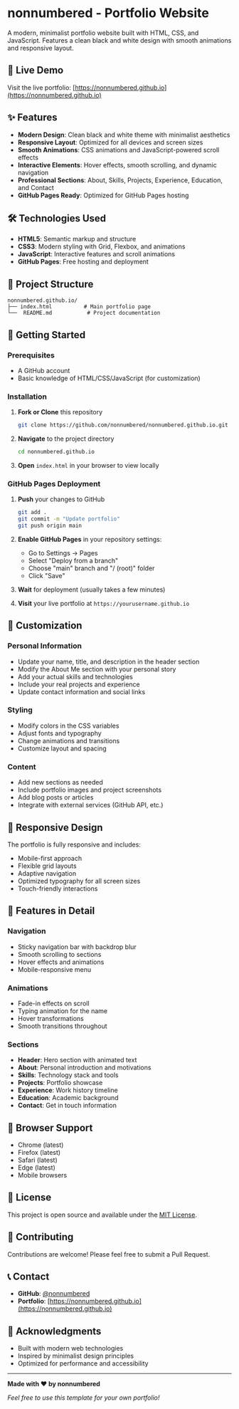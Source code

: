 # nonnumbered - Portfolio Website

A modern, minimalist portfolio website built with HTML, CSS, and JavaScript. Features a clean black and white design with smooth animations and responsive layout.

## 🚀 Live Demo

Visit the live portfolio: [https://nonnumbered.github.io](https://nonnumbered.github.io)

## ✨ Features

- **Modern Design**: Clean black and white theme with minimalist aesthetics
- **Responsive Layout**: Optimized for all devices and screen sizes
- **Smooth Animations**: CSS animations and JavaScript-powered scroll effects
- **Interactive Elements**: Hover effects, smooth scrolling, and dynamic navigation
- **Professional Sections**: About, Skills, Projects, Experience, Education, and Contact
- **GitHub Pages Ready**: Optimized for GitHub Pages hosting

## 🛠️ Technologies Used

- **HTML5**: Semantic markup and structure
- **CSS3**: Modern styling with Grid, Flexbox, and animations
- **JavaScript**: Interactive features and scroll animations
- **GitHub Pages**: Free hosting and deployment

## 📁 Project Structure

```
nonnumbered.github.io/
├── index.html          # Main portfolio page
└──  README.md           # Project documentation
```

## 🚀 Getting Started

### Prerequisites

- A GitHub account
- Basic knowledge of HTML/CSS/JavaScript (for customization)

### Installation

1. **Fork or Clone** this repository
   ```bash
   git clone https://github.com/nonnumbered/nonnumbered.github.io.git
   ```

2. **Navigate** to the project directory
   ```bash
   cd nonnumbered.github.io
   ```

3. **Open** `index.html` in your browser to view locally

### GitHub Pages Deployment

1. **Push** your changes to GitHub
   ```bash
   git add .
   git commit -m "Update portfolio"
   git push origin main
   ```

2. **Enable GitHub Pages** in your repository settings:
   - Go to Settings → Pages
   - Select "Deploy from a branch"
   - Choose "main" branch and "/ (root)" folder
   - Click "Save"

3. **Wait** for deployment (usually takes a few minutes)

4. **Visit** your live portfolio at `https://yourusername.github.io`

## 🎨 Customization

### Personal Information
- Update your name, title, and description in the header section
- Modify the About Me section with your personal story
- Add your actual skills and technologies
- Include your real projects and experience
- Update contact information and social links

### Styling
- Modify colors in the CSS variables
- Adjust fonts and typography
- Change animations and transitions
- Customize layout and spacing

### Content
- Add new sections as needed
- Include portfolio images and project screenshots
- Add blog posts or articles
- Integrate with external services (GitHub API, etc.)

## 📱 Responsive Design

The portfolio is fully responsive and includes:
- Mobile-first approach
- Flexible grid layouts
- Adaptive navigation
- Optimized typography for all screen sizes
- Touch-friendly interactions

## 🌟 Features in Detail

### Navigation
- Sticky navigation bar with backdrop blur
- Smooth scrolling to sections
- Hover effects and animations
- Mobile-responsive menu

### Animations
- Fade-in effects on scroll
- Typing animation for the name
- Hover transformations
- Smooth transitions throughout

### Sections
- **Header**: Hero section with animated text
- **About**: Personal introduction and motivations
- **Skills**: Technology stack and tools
- **Projects**: Portfolio showcase
- **Experience**: Work history timeline
- **Education**: Academic background
- **Contact**: Get in touch information

## 🔧 Browser Support

- Chrome (latest)
- Firefox (latest)
- Safari (latest)
- Edge (latest)
- Mobile browsers

## 📄 License

This project is open source and available under the [MIT License](LICENSE).

## 🤝 Contributing

Contributions are welcome! Please feel free to submit a Pull Request.

## 📞 Contact

- **GitHub**: [@nonnumbered](https://github.com/nonnumbered)
- **Portfolio**: [https://nonnumbered.github.io](https://nonnumbered.github.io)

## 🙏 Acknowledgments

- Built with modern web technologies
- Inspired by minimalist design principles
- Optimized for performance and accessibility

---

**Made with ❤️ by nonnumbered**

*Feel free to use this template for your own portfolio!*

